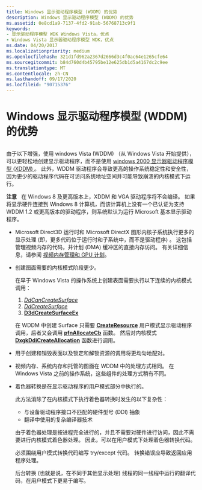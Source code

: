 ```yaml
---
title: Windows 显示驱动程序模型 (WDDM) 的优势
description: Windows 显示驱动程序模型 (WDDM) 的优势
ms.assetid: 0e8cd1a9-7137-4fd2-91ab-56768713c9f1
keywords:
- 显示驱动程序模型 WDK Windows Vista，优点
- Windows Vista 显示器驱动程序模型 WDK，优点
ms.date: 04/20/2017
ms.localizationpriority: medium
ms.openlocfilehash: 321d1fd962a2367d2666d3c4f0ac64e1265cfe64
ms.sourcegitcommit: b84d760d4b45795be12e625db1d5a4167dc2c9ee
ms.translationtype: MT
ms.contentlocale: zh-CN
ms.lasthandoff: 09/17/2020
ms.locfileid: "90715376"
---
```

# <a name="benefits-of-the-windows-display-driver-model-wddm"></a>Windows 显示驱动程序模型 (WDDM) 的优势


## <span id="ddk_benefits_of_the_longhorn_display_driver_model_gg"></span><span id="DDK_BENEFITS_OF_THE_LONGHORN_DISPLAY_DRIVER_MODEL_GG"></span>


由于以下增强，使用 windows Vista (WDDM) （从 Windows Vista 开始提供），可以更轻松地创建显示驱动程序，而不是使用 [windows 2000 显示器驱动程序模型 (XDDM) ](windows-2000-display-driver-model-design-guide.md)。 此外，WDDM 驱动程序会导致更高的操作系统稳定性和安全性，因为更少的驱动程序代码在可访问系统地址空间并可能导致崩溃的内核模式下运行。

**注意**   在 Windows 8 及更高版本上，XDDM 和 VGA 驱动程序将不会编译。 如果将显示硬件连接到 Windows 8 计算机，而该计算机上没有一个已认证为支持 WDDM 1.2 或更高版本的驱动程序，则系统默认为运行 Microsoft 基本显示驱动程序。

 

-   Microsoft Direct3D 运行时和 Microsoft DirectX 图形内核子系统执行更多的显示处理 (即，更多代码位于运行时和子系统中，而不是驱动程序) 。 这包括管理视频内存的代码，并计划 (DMA) 缓冲区的直接内存访问。 有关详细信息，请参阅 [视频内存管理和 GPU 计划](video-memory-management-and-gpu-scheduling.md)。

-   创建图面需要的内核模式阶段更少。

    在早于 Windows Vista 的操作系统上创建表面需要执行以下连续的内核模式调用：

    1.  [*DdCanCreateSurface*](/previous-versions/windows/hardware/drivers/ff549213(v=vs.85))
    2.  [*DdCreateSurface*](/previous-versions/windows/hardware/drivers/ff549263(v=vs.85))
    3.  [**D3dCreateSurfaceEx**](/windows/win32/api/ddrawint/nc-ddrawint-pdd_createsurfaceex)

    在 WDDM 中创建 Surface 只需要 [**CreateResource**](/windows-hardware/drivers/ddi/d3dumddi/nc-d3dumddi-pfnd3dddi_createresource) 用户模式显示驱动程序调用，后者又会调用 [**pfnAllocateCb**](/windows-hardware/drivers/ddi/d3dumddi/nc-d3dumddi-pfnd3dddi_allocatecb) 函数。 然后对内核模式 [**DxgkDdiCreateAllocation**](/windows-hardware/drivers/ddi/d3dkmddi/nc-d3dkmddi-dxgkddi_createallocation) 函数进行调用。

-   用于创建和销毁表面以及锁定和解锁资源的调用将更均匀地配对。

-   视频内存、系统内存和托管的图面在 WDDM 中的处理方式相同。 在 Windows Vista 之前的操作系统，这些组件的处理方式稍有不同。

-   着色器转换是在显示驱动程序的用户模式部分中执行的。

    此方法消除了在内核模式下执行着色器转换时发生的以下复杂性：

    -   与设备驱动程序接口不匹配的硬件型号 (DDI) 抽象
    -   翻译中使用的复杂编译器技术

    由于着色器处理是按进程完全进行的，并且不需要对硬件进行访问，因此不需要进行内核模式着色器处理。 因此，可以在用户模式下处理着色器转换代码。

    必须围绕用户模式转换代码编写 try/except 代码。 转换错误应导致返回应用程序处理。

    后台转换 (也就是说，在不同于其他显示处理) 线程的同一线程中运行的翻译代码，在用户模式下更易于编写。

 

